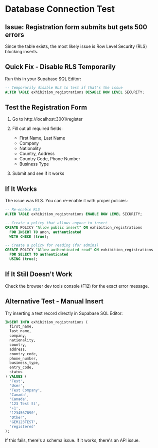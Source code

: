 # Database Connection Test

## Issue: Registration form submits but gets 500 errors

Since the table exists, the most likely issue is Row Level Security (RLS) blocking inserts.

## Quick Fix - Disable RLS Temporarily

Run this in your Supabase SQL Editor:

```sql
-- Temporarily disable RLS to test if that's the issue
ALTER TABLE exhibition_registrations DISABLE ROW LEVEL SECURITY;
```

## Test the Registration Form

1. Go to http://localhost:3001/register
2. Fill out all required fields:
   - First Name, Last Name
   - Company 
   - Nationality
   - Country, Address
   - Country Code, Phone Number
   - Business Type

3. Submit and see if it works

## If It Works

The issue was RLS. You can re-enable it with proper policies:

```sql
-- Re-enable RLS
ALTER TABLE exhibition_registrations ENABLE ROW LEVEL SECURITY;

-- Create a policy that allows anyone to insert
CREATE POLICY "Allow public insert" ON exhibition_registrations
  FOR INSERT TO anon, authenticated
  WITH CHECK (true);

-- Create a policy for reading (for admins)
CREATE POLICY "Allow authenticated read" ON exhibition_registrations
  FOR SELECT TO authenticated
  USING (true);
```

## If It Still Doesn't Work

Check the browser dev tools console (F12) for the exact error message.

## Alternative Test - Manual Insert

Try inserting a test record directly in Supabase SQL Editor:

```sql
INSERT INTO exhibition_registrations (
  first_name, 
  last_name, 
  company, 
  nationality, 
  country, 
  address, 
  country_code, 
  phone_number, 
  business_type, 
  entry_code, 
  status
) VALUES (
  'Test', 
  'User', 
  'Test Company', 
  'Canada', 
  'Canada', 
  '123 Test St', 
  '+1', 
  '1234567890', 
  'Other', 
  'GEM123TEST', 
  'registered'
);
```

If this fails, there's a schema issue. If it works, there's an API issue.
